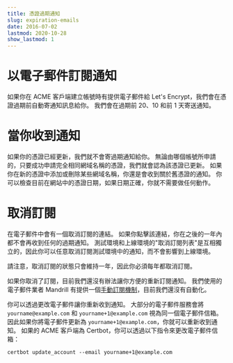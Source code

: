 ```yaml
---
title: 憑證過期通知
slug: expiration-emails
date: 2016-07-02
lastmod: 2020-10-28
show_lastmod: 1
---
```



# 以電子郵件訂閱通知

如果你在 ACME 客戶端建立帳號時有提供電子郵件給 Let's Encrypt，我們會在憑證過期前自動寄通知訊息給你。 我們會在過期前 20、10 和前 1 天寄送通知。

# 當你收到通知

如果你的憑證已經更新，我們就不會寄過期通知給你。 無論由哪個帳號所申請的，只要成功申請完全相同網域名稱的憑證，我們就會認為該憑證已更新。 如果你在新的憑證中添加或刪除某些網域名稱，你還是會收到關於舊憑證的通知。 你可以檢查目前在網站中的憑證日期，如果日期正確，你就不需要做任何動作。

# 取消訂閱

在電子郵件中會有一個取消訂閱的連結。 如果你點擊該連結，你在之後的一年內都不會再收到任何的過期通知。 測試環境和上線環境的"取消訂閱列表"是互相獨立的，因此你可以任意取消訂閱測試環境中的通知，而不會影響到上線環境。

請注意，取消訂閱的狀態只會維持一年，因此你必須每年都取消訂閱。

如果你取消了訂閱，目前我們還沒有辦法讓你方便的重新訂閱通知。 我們使用的電子郵件業者 Mandrill 有提供一個[手動訂閱機制](https://mandrill.zendesk.com/hc/en-us/articles/360039299913)，目前我們還沒有自動化。

你可以透過更改電子郵件讓你重新收到通知。 大部分的電子郵件服務會將 `yourname@example.com` 和 `yourname+1@example.com` 視為同一個電子郵件信箱。 因此如果你將電子郵件更新為 `yourname+1@example.com`，你就可以重新收到通知。 如果的 ACME 客戶端為 Certbot，你可以透過以下指令來更改電子郵件信箱：

`certbot update_account --email yourname+1@example.com`
